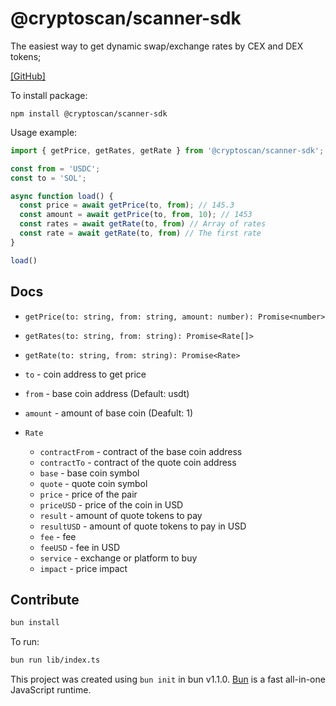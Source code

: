 # @cryptoscan/scanner-sdk

The easiest way to get dynamic swap/exchange rates by CEX and DEX tokens;

[[GitHub]](https://github.com/cryptoscan-pro/scanner-sdk)

To install package:

```
npm install @cryptoscan/scanner-sdk
```

Usage example:

```javascript
import { getPrice, getRates, getRate } from '@cryptoscan/scanner-sdk';

const from = 'USDC';
const to = 'SOL';

async function load() {
  const price = await getPrice(to, from); // 145.3
  const amount = await getPrice(to, from, 10); // 1453
  const rates = await getRate(to, from) // Array of rates
  const rate = await getRate(to, from) // The first rate
}

load()
```

## Docs

- `getPrice(to: string, from: string, amount: number): Promise<number>`
- `getRates(to: string, from: string): Promise<Rate[]>`
- `getRate(to: string, from: string): Promise<Rate>`

- `to` - coin address to get price
- `from` - base coin address (Default: usdt)
- `amount` - amount of base coin (Deafult: 1)
- `Rate`
    - `contractFrom` - contract of the base coin address
    - `contractTo` - contract of the quote coin address
    - `base` - base coin symbol
    - `quote` - quote coin symbol
    - `price` - price of the pair
    - `priceUSD` - price of the coin in USD
    - `result` - amount of quote tokens to pay
    - `resultUSD` - amount of quote tokens to pay in USD
    - `fee` - fee
    - `feeUSD` - fee in USD
    - `service` - exchange or platform to buy
    - `impact` - price impact

## Contribute

```bash
bun install
```

To run:

```bash
bun run lib/index.ts
```

This project was created using `bun init` in bun v1.1.0. [Bun](https://bun.sh) is a fast all-in-one JavaScript runtime.
